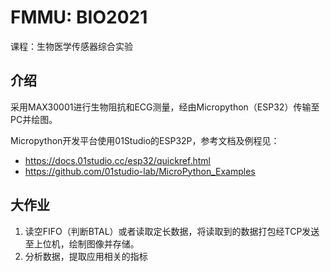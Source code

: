 # FMMU: BIO2021

课程：生物医学传感器综合实验

## 介绍

采用MAX30001进行生物阻抗和ECG测量，经由Micropython（ESP32）传输至PC并绘图。

Micropython开发平台使用01Studio的ESP32P，参考文档及例程见：
  - https://docs.01studio.cc/esp32/quickref.html
  - https://github.com/01studio-lab/MicroPython_Examples

## 大作业

  1. 读空FIFO（判断BTAL）或者读取定长数据，将读取到的数据打包经TCP发送至上位机，绘制图像并存储。
  2. 分析数据，提取应用相关的指标

